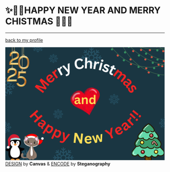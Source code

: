 # ✨🎉🎊HAPPY NEW YEAR AND MERRY CHISTMAS 🎁🦌🎇
---

[back to my profile](https://qlerdev.github.io/)

![Happy New Year](img/hny_chrismas_punnakan.png)
[DESIGN](https://www.canva.com/design/DAGZeCdAhlE/0gJtKq9Ss1xM7i9yo8j6qw/edit?utm_content=DAGZeCdAhlE&utm_campaign=designshare&utm_medium=link2&utm_source=sharebutton) by **Canvas** & 
[ENCODE](https://stylesuxx.github.io/steganography/) by **Steganography**
